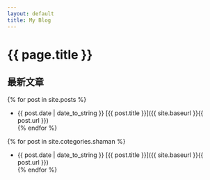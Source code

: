 ```yaml
---
layout: default
title: My Blog
---
```

# {{ page.title }}
## 最新文章

{% for post in site.posts %}
- {{ post.date | date_to_string }} [{{ post.title }}]({{ site.baseurl }}{{ post.url }})  
{% endfor %}

{% for post in site.cotegories.shaman %}
- {{ post.date | date_to_string }} [{{ post.title }}]({{ site.baseurl }}{{ post.url }})  
{% endfor %}
